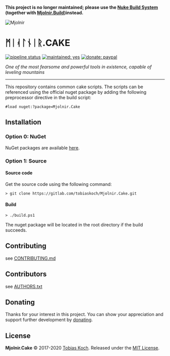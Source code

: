 **This project is no longer maintained; please use the [Nuke Build System](https://nuke.build/) (together with [Mjolnir.Build](https://gitlab.com/tobiaskoch/Mjolnir.Build))instead.**

![Mjolnir](https://gitlab.com/tobiaskoch/Mjolnir.Cake/raw/master/img/Mjolnir.png)

# ᛗᛁᚮᛚᚾᛁᚱ.CAKE

[![pipeline status](https://gitlab.com/tobiaskoch/Mjolnir.Cake/badges/master/pipeline.svg)](https://gitlab.com/tobiaskoch/Mjolnir.Cake/commits/master)
[![maintained: yes](https://tobiaskoch.gitlab.io/badges/maintained-yes.svg)](https://gitlab.com/tobiaskoch/Mjolnir.Cake/commits/master)
[![donate: paypal](https://tobiaskoch.gitlab.io/badges/donate-paypal.svg)](https://www.tk-software.de/donate)

*One of the most fearsome and powerful tools in existence, capable of leveling mountains*

---
This repository contains common cake scripts.
The scripts can be referenced using the official nuget package by adding the following preprocessor directive in the build script:

    #load nuget:?package=Mjolnir.Cake

## Installation

### Option 0: NuGet
NuGet packages are available [here](https://www.nuget.org/packages/Mjolnir.Cake/).

### Option 1: Source
#### Source code
Get the source code using the following command:

    > git clone https://gitlab.com/tobiaskoch/Mjolnir.Cake.git

#### Build
    > ./build.ps1

The nuget package will be located in the root directory if the build succeeds.

## Contributing
see [CONTRIBUTING.md](https://gitlab.com/tobiaskoch/Mjolnir.Cake/blob/master/CONTRIBUTING.md)

## Contributors
see [AUTHORS.txt](https://gitlab.com/tobiaskoch/Mjolnir.Cake/blob/master/AUTHORS.txt)

## Donating
Thanks for your interest in this project. You can show your appreciation and support further development by [donating](https://www.tk-software.de/donate).

## License
**Mjolnir.Cake** © 2017-2020  [Tobias Koch](https://www.tk-software.de). Released under the [MIT License](https://gitlab.com/tobiaskoch/Mjolnir.Cake/blob/master/LICENSE.md).
